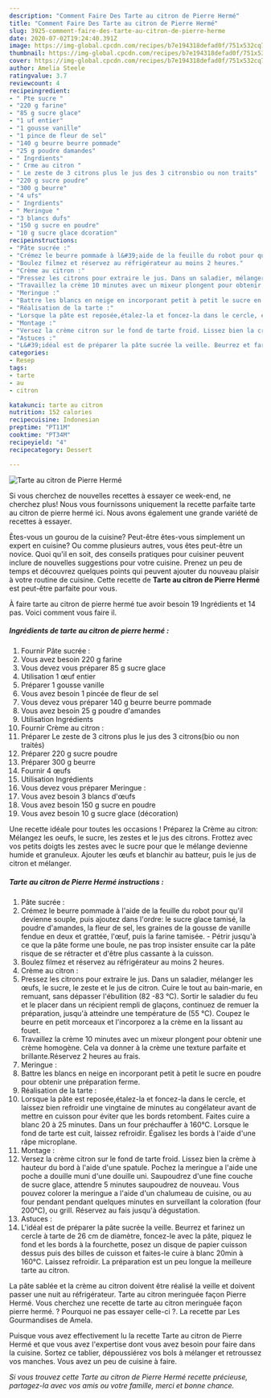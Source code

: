 ```yaml
---
description: "Comment Faire Des Tarte au citron de Pierre Hermé"
title: "Comment Faire Des Tarte au citron de Pierre Hermé"
slug: 3925-comment-faire-des-tarte-au-citron-de-pierre-herme
date: 2020-07-02T19:24:40.391Z
image: https://img-global.cpcdn.com/recipes/b7e194318defad0f/751x532cq70/tarte-au-citron-de-pierre-herme-photo-principale-de-la-recette.jpg
thumbnail: https://img-global.cpcdn.com/recipes/b7e194318defad0f/751x532cq70/tarte-au-citron-de-pierre-herme-photo-principale-de-la-recette.jpg
cover: https://img-global.cpcdn.com/recipes/b7e194318defad0f/751x532cq70/tarte-au-citron-de-pierre-herme-photo-principale-de-la-recette.jpg
author: Amelia Steele
ratingvalue: 3.7
reviewcount: 4
recipeingredient:
- " Pte sucre "
- "220 g farine"
- "85 g sucre glace"
- "1 uf entier"
- "1 gousse vanille"
- "1 pince de fleur de sel"
- "140 g beurre beurre pommade"
- "25 g poudre damandes"
- " Ingrdients"
- " Crme au citron "
- " Le zeste de 3 citrons plus le jus des 3 citronsbio ou non traits"
- "220 g sucre poudre"
- "300 g beurre"
- "4 ufs"
- " Ingrdients"
- " Meringue "
- "3 blancs dufs"
- "150 g sucre en poudre"
- "10 g sucre glace dcoration"
recipeinstructions:
- "Pâte sucrée :"
- "Crémez le beurre pommade à l&#39;aide de la feuille du robot pour qu&#39;il devienne souple, puis ajoutez dans l&#39;ordre: le sucre glace tamisé, la poudre d&#39;amandes, la fleur de sel, les graines de la gousse de vanille fendue en deux et grattée, l&#39;œuf, puis la farine tamisée. Pétrir jusqu&#39;à ce que la pâte forme une boule, ne pas trop insister ensuite car la pâte risque de se rétracter et d&#39;être plus cassante à la cuisson."
- "Boulez filmez et réservez au réfrigérateur au moins 2 heures."
- "Crème au citron :"
- "Pressez les citrons pour extraire le jus. Dans un saladier, mélanger les œufs, le sucre, le zeste et le jus de citron. Cuire le tout au bain-marie, en remuant, sans dépasser l&#39;ébullition (82 -83 °C). Sortir le saladier du feu et le placer dans un récipient rempli de glaçons, continuez de remuer la préparation, jusqu&#39;à atteindre une température de (55 °C). Coupez le beurre en petit morceaux et l&#39;incorporez a la crème en la lissant au fouet."
- "Travaillez la crème 10 minutes avec un mixeur plongent pour obtenir une crème homogène. Cela va donner à la crème une texture parfaite et brillante.Réservez 2 heures au frais."
- "Meringue :"
- "Battre les blancs en neige en incorporant petit à petit le sucre en poudre pour obtenir une préparation ferme."
- "Réalisation de la tarte :"
- "Lorsque la pâte est reposée,étalez-la et foncez-la dans le cercle, et laissez bien refroidir une vingtaine de minutes au congélateur avant de mettre en cuisson pour éviter que les bords retombent. Faites cuire a blanc 20 à 25 minutes. Dans un four préchauffer à 160°C. Lorsque le fond de tarte est cuit, laissez refroidir. Égalisez les bords à l&#39;aide d&#39;une râpe microplane."
- "Montage :"
- "Versez la crème citron sur le fond de tarte froid. Lissez bien la crème à hauteur du bord à l&#39;aide d&#39;une spatule. Pochez la meringue a l&#39;aide une poche a douille muni d&#39;une douille uni. Saupoudrez d&#39;une fine couche de sucre glace, attendre 5 minutes saupoudrez de nouveau. Vous pouvez colorer la meringue a l&#39;aide d&#39;un chalumeau de cuisine, ou au four pendant pendant quelques minutes en surveillant la coloration (four 200°C), ou grill. Réservez au fais jusqu&#39;à dégustation."
- "Astuces :"
- "L&#39;idéal est de préparer la pâte sucrée la veille. Beurrez et farinez un cercle à tarte de 26 cm de diamètre, foncez-le avec la pâte, piquez le fond et les bords à la fourchette, posez un disque de papier cuisson dessus puis des billes de cuisson et faites-le cuire à blanc 20min à 160°C. Laissez refroidir. La préparation est un peu longue la meilleure tarte au citron."
categories:
- Resep
tags:
- tarte
- au
- citron

katakunci: tarte au citron 
nutrition: 152 calories
recipecuisine: Indonesian
preptime: "PT11M"
cooktime: "PT34M"
recipeyield: "4"
recipecategory: Dessert

---
```



![Tarte au citron de Pierre Hermé](https://img-global.cpcdn.com/recipes/b7e194318defad0f/751x532cq70/tarte-au-citron-de-pierre-herme-photo-principale-de-la-recette.jpg)

Si vous cherchez de nouvelles recettes à essayer ce week-end, ne cherchez plus! Nous vous fournissons uniquement la recette parfaite tarte au citron de pierre hermé ici. Nous avons également une grande variété de recettes à essayer.

Êtes-vous un gourou de la cuisine? Peut-être êtes-vous simplement un expert en cuisine? Ou comme plusieurs autres, vous êtes peut-être un novice. Quoi qu'il en soit, des conseils pratiques pour cuisiner peuvent inclure de nouvelles suggestions pour votre cuisine. Prenez un peu de temps et découvrez quelques points qui peuvent ajouter du nouveau plaisir à votre routine de cuisine. Cette recette de <strong> Tarte au citron de Pierre Hermé </strong> est peut-être parfaite pour vous.

<!--inarticleads1-->

À faire tarte au citron de pierre hermé tue avoir besoin 19 Ingrédients et 14 pas. Voici comment vous faire il.

##### Ingrédients de tarte au citron de pierre hermé :

1. Fournir  Pâte sucrée :
1. Vous avez besoin 220 g farine
1. Vous devez vous préparer 85 g sucre glace
1. Utilisation 1 œuf entier
1. Préparer 1 gousse vanille
1. Vous avez besoin 1 pincée de fleur de sel
1. Vous devez vous préparer 140 g beurre beurre pommade
1. Vous avez besoin 25 g poudre d&#39;amandes
1. Utilisation  Ingrédients
1. Fournir  Crème au citron :
1. Préparer  Le zeste de 3 citrons plus le jus des 3 citrons(bio ou non traités)
1. Préparer 220 g sucre poudre
1. Préparer 300 g beurre
1. Fournir 4 œufs
1. Utilisation  Ingrédients
1. Vous devez vous préparer  Meringue :
1. Vous avez besoin 3 blancs d&#39;œufs
1. Vous avez besoin 150 g sucre en poudre
1. Vous avez besoin 10 g sucre glace (décoration)


Une recette idéale pour toutes les occasions ! Préparez la Crème au citron: Mélangez les oeufs, le sucre, les zestes et le jus des citrons. Frottez avec vos petits doigts les zestes avec le sucre pour que le mélange devienne humide et granuleux. Ajouter les œufs et blanchir au batteur, puis le jus de citron et mélanger. 

<!--inarticleads2-->

##### Tarte au citron de Pierre Hermé instructions :

1. Pâte sucrée :
1. Crémez le beurre pommade à l&#39;aide de la feuille du robot pour qu&#39;il devienne souple, puis ajoutez dans l&#39;ordre: le sucre glace tamisé, la poudre d&#39;amandes, la fleur de sel, les graines de la gousse de vanille fendue en deux et grattée, l&#39;œuf, puis la farine tamisée. - Pétrir jusqu&#39;à ce que la pâte forme une boule, ne pas trop insister ensuite car la pâte risque de se rétracter et d&#39;être plus cassante à la cuisson.
1. Boulez filmez et réservez au réfrigérateur au moins 2 heures.
1. Crème au citron :
1. Pressez les citrons pour extraire le jus. Dans un saladier, mélanger les œufs, le sucre, le zeste et le jus de citron. Cuire le tout au bain-marie, en remuant, sans dépasser l&#39;ébullition (82 -83 °C). Sortir le saladier du feu et le placer dans un récipient rempli de glaçons, continuez de remuer la préparation, jusqu&#39;à atteindre une température de (55 °C). Coupez le beurre en petit morceaux et l&#39;incorporez a la crème en la lissant au fouet.
1. Travaillez la crème 10 minutes avec un mixeur plongent pour obtenir une crème homogène. Cela va donner à la crème une texture parfaite et brillante.Réservez 2 heures au frais.
1. Meringue :
1. Battre les blancs en neige en incorporant petit à petit le sucre en poudre pour obtenir une préparation ferme.
1. Réalisation de la tarte :
1. Lorsque la pâte est reposée,étalez-la et foncez-la dans le cercle, et laissez bien refroidir une vingtaine de minutes au congélateur avant de mettre en cuisson pour éviter que les bords retombent. Faites cuire a blanc 20 à 25 minutes. Dans un four préchauffer à 160°C. Lorsque le fond de tarte est cuit, laissez refroidir. Égalisez les bords à l&#39;aide d&#39;une râpe microplane.
1. Montage :
1. Versez la crème citron sur le fond de tarte froid. Lissez bien la crème à hauteur du bord à l&#39;aide d&#39;une spatule. Pochez la meringue a l&#39;aide une poche a douille muni d&#39;une douille uni. Saupoudrez d&#39;une fine couche de sucre glace, attendre 5 minutes saupoudrez de nouveau. Vous pouvez colorer la meringue a l&#39;aide d&#39;un chalumeau de cuisine, ou au four pendant pendant quelques minutes en surveillant la coloration (four 200°C), ou grill. Réservez au fais jusqu&#39;à dégustation.
1. Astuces :
1. L&#39;idéal est de préparer la pâte sucrée la veille. Beurrez et farinez un cercle à tarte de 26 cm de diamètre, foncez-le avec la pâte, piquez le fond et les bords à la fourchette, posez un disque de papier cuisson dessus puis des billes de cuisson et faites-le cuire à blanc 20min à 160°C. Laissez refroidir. La préparation est un peu longue la meilleure tarte au citron.


La pâte sablée et la crème au citron doivent être réalisé la veille et doivent passer une nuit au réfrigérateur. Tarte au citron meringuée façon Pierre Hermé. Vous cherchez une recette de tarte au citron meringuée façon pierre hermé. ? Pourquoi ne pas essayer celle-ci ?. La recette par Les Gourmandises de Amela. 

<!--inarticleads1-->

<p>
Puisque vous avez effectivement lu la recette Tarte au citron de Pierre Hermé et que vous avez l'expertise dont vous avez besoin pour faire dans la cuisine. Sortez ce tablier, dépoussiérez vos bols à mélanger et retroussez vos manches. Vous avez un peu de cuisine à faire.
</p>

<p>
<i>Si vous trouvez cette Tarte au citron de Pierre Hermé recette précieuse, partagez-la avec vos amis ou votre famille, merci et bonne chance.</i>
</p>
